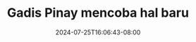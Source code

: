 --- 
title: "Gadis Pinay mencoba hal baru"
description: "nonton   Gadis Pinay mencoba hal baru simontox durasi panjang terbaru"
date: 2024-07-25T16:06:43-08:00
file_code: "3xxltjnibe5s"
draft: false
cover: "f8qfor5xmizp2jj7.jpg"
tags: ["Gadis", "Pinay", "mencoba", "hal", "baru", "bokep-indo", "bokep-viral", "bokep-ig"]
length: 240
fld_id: "1413979"
foldername: "adik kakak ewe manja"
categories: ["adik kakak ewe manja"]
views: 30
---
